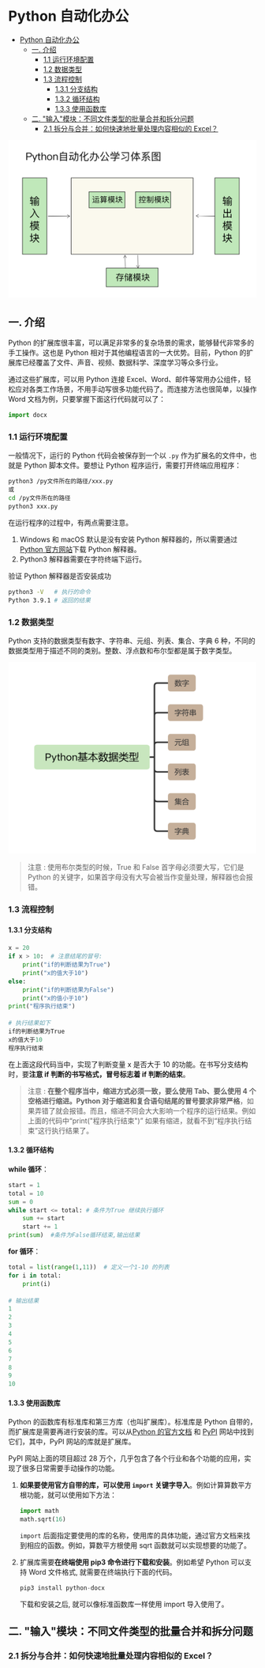 # Python 自动化办公

<!-- @import "[TOC]" {cmd="toc" depthFrom=1 depthTo=6 orderedList=false} -->

<!-- code_chunk_output -->

- [Python 自动化办公](#python-自动化办公)
  - [一. 介绍](#一-介绍)
    - [1.1 运行环境配置](#11-运行环境配置)
    - [1.2 数据类型](#12-数据类型)
    - [1.3 流程控制](#13-流程控制)
      - [1.3.1 分支结构](#131-分支结构)
      - [1.3.2 循环结构](#132-循环结构)
      - [1.3.3 使用函数库](#133-使用函数库)
  - [二. "输入"模块：不同文件类型的批量合并和拆分问题](#二-输入模块不同文件类型的批量合并和拆分问题)
    - [2.1 拆分与合并：如何快速地批量处理内容相似的 Excel？](#21-拆分与合并如何快速地批量处理内容相似的excel)

<!-- /code_chunk_output -->

![Python自动化办公学习体系图](./image/Python自动化办公学习体系图.png)

## 一. 介绍

Python 的扩展库很丰富，可以满足非常多的复杂场景的需求，能够替代非常多的手工操作。这也是 Python 相对于其他编程语言的一大优势。目前，Python 的扩展库已经覆盖了文件、声音、视频、数据科学、深度学习等众多行业。

通过这些扩展库，可以用 Python 连接 Excel、Word、邮件等常用办公组件，轻松应对各类工作场景，不用手动写很多功能代码了。而连接方法也很简单，以操作 Word 文档为例，只要掌握下面这行代码就可以了：

```python
import docx
```

### 1.1 运行环境配置

一般情况下，运行的 Python 代码会被保存到一个以 `.py` 作为扩展名的文件中，也就是 Python 脚本文件。要想让 Python 程序运行，需要打开终端应用程序：

```sh
python3 /py文件所在的路径/xxx.py
或
cd /py文件所在的路径
python3 xxx.py
```

在运行程序的过程中，有两点需要注意。

1. Windows 和 macOS 默认是没有安装 Python 解释器的，所以需要通过 [Python 官方网站](https://www.python.org/downloads/)下载 Python 解释器。
2. Python3 解释器需要在字符终端下运行。

验证 Python 解释器是否安装成功

```sh
python3 -V   # 执行的命令
Python 3.9.1 # 返回的结果
```

### 1.2 数据类型

Python 支持的数据类型有数字、字符串、元组、列表、集合、字典 6 种，不同的数据类型用于描述不同的类别。整数、浮点数和布尔型都是属于数字类型。

![Python基本数据类型](./image/Python基本数据类型.png)

> 注意 : 使用布尔类型的时候，True 和 False 首字母必须要大写，它们是 Python 的关键字，如果首字母没有大写会被当作变量处理，解释器也会报错。

### 1.3 流程控制

#### 1.3.1 分支结构

```python
x = 20
if x > 10:  # 注意结尾的冒号:
    print("if的判断结果为True")
    print("x的值大于10")
else:
    print("if的判断结果为False")
    print("x的值小于10")
print("程序执行结束")

# 执行结果如下
if的判断结果为True
x的值大于10
程序执行结束
```

在上面这段代码当中，实现了判断变量 x 是否大于 10 的功能。在书写分支结构时，要**注意 if 判断的书写格式，冒号标志着 if 判断的结束**。

> 注意 : **在整个程序当中，缩进方式必须一致，要么使用 Tab、要么使用 4 个空格进行缩进。Python 对于缩进和复合语句结尾的冒号要求非常严格**，如果弄错了就会报错。而且，缩进不同会大大影响一个程序的运行结果。例如上面的代码中“print("程序执行结束")” 如果有缩进，就看不到“程序执行结束”这行执行结果了。

#### 1.3.2 循环结构

**while 循环**：

```python
start = 1
total = 10
sum = 0
while start <= total: # 条件为True 继续执行循环
    sum += start
    start += 1
print(sum)  #条件为False循环结束,输出结果
```

**for 循环**：

```python
total = list(range(1,11))  # 定义一个1-10 的列表
for i in total:
    print(i)

# 输出结果
1
2
3
4
5
6
7
8
9
10
```

#### 1.3.3 使用函数库

Python 的函数库有标准库和第三方库（也叫扩展库）。标准库是 Python 自带的，而扩展库是需要再进行安装的库。可以从[Python 的官方文档](https://docs.python.org/zh-cn/3.9/library/index.html) 和 [PyPI](https://pypi.org/search/) 网站中找到它们，其中，PyPI 网站的库就是扩展库。

PyPI 网站上面的项目超过 28 万个，几乎包含了各个行业和各个功能的应用，实现了很多日常需要手动操作的功能。

1. **如果要使用官方自带的库，可以使用 `import` 关键字导入**。例如计算算数平方根功能，就可以使用如下方法：

   ```python
   import math
   math.sqrt(16)
   ```

   `import` 后面指定要使用的库的名称，使用库的具体功能，通过官方文档来找到相应的函数。例如，算数平方根使用 sqrt 函数就可以实现想要的功能了。

2. 扩展库需要**在终端使用 pip3 命令进行下载和安装**。例如希望 Python 可以支持 Word 文件格式, 就需要在终端执行下面的代码。

   ```python
   pip3 install python-docx
   ```

   下载和安装之后, 就可以像标准函数库一样使用 import 导入使用了。

## 二. "输入"模块：不同文件类型的批量合并和拆分问题

### 2.1 拆分与合并：如何快速地批量处理内容相似的 Excel？
